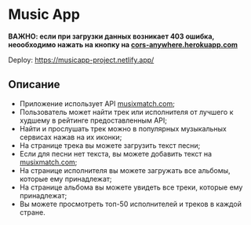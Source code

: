 # Music App

**ВАЖНО: если при загрузки данных возникает 403 ошибка, неообходимо нажать на кнопку на [cors-anywhere.herokuapp.com](https://cors-anywhere.herokuapp.com)** 

Deploy: https://musicapp-project.netlify.app/

## **Описание** 
- Приложение использует API [musixmatch.com](ttps://www.musixmatch.com);
- Пользователь может найти трек или исполнителя от лучшего к худшему в рейтинге предоставленным API;
- Найти и прослушать трек можно в популярных музыкальных сервисах нажав на их иконки;
- На странице трека вы можете загрузить текст песни;
- Если для песни нет текста, вы можете добавить текст на [musixmatch.com](ttps://www.musixmatch.com);
- На странице исполнителя вы можете загружать все альбомы, которые ему принадлежат;
- На странице альбома вы можете увидеть все треки, которые ему принадлежат;
- Вы можете просмотреть топ-50 исполнителей и треков в каждой стране.
